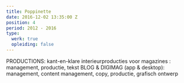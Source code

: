 ```yaml
---
title: Poppinette
date: 2016-12-02 13:35:00 Z
position: 4
period: 2012 - 2016
type:
  werk: true
  opleiding: false
---
```


PRODUCTIONS: kant-en-klare interieurproducties voor magazines : management, productie, tekst BLOG & DIGIMAG (app & desktop): management, content management, copy, productie, grafisch ontwerp